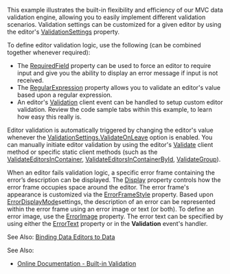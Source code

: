
This example illustrates the built-in flexibility and efficiency of our MVC data validation engine, allowing you to easily implement different validation scenarios. Validation settings can be customized for a given editor by using the editor's  [ValidationSettings](http://help.devexpress.com/#AspNet/clsDevExpressWebASPxEditorsValidationSettingstopic)  property.

To define editor validation logic, use the following (can be combined together whenever required):

-   The  [RequiredField](http://help.devexpress.com/AspNet/DevExpressWebASPxEditorsValidationSettings_RequiredFieldtopic.aspx)  property can be used to force an editor to require input and give you the ability to display an error message if input is not received.
-   The  [RegularExpression](http://help.devexpress.com/AspNet/DevExpressWebASPxEditorsValidationSettings_RegularExpressiontopic.aspx)  property allows you to validate an editor's value based upon a regular expression.
-   An editor's  [Validation](http://help.devexpress.com/AspNet/DevExpressWebASPxEditorsScriptsASPxClientEdit_Validationtopic.aspx)  client event can be handled to setup custom editor validation. Review the code sample tabs within this example, to learn how easy this really is.

Editor validation is automatically triggered by changing the editor's value whenever the  [ValidationSettings.ValidateOnLeave](http://help.devexpress.com/AspNet/DevExpressWebASPxEditorsValidationSettings_ValidateOnLeavetopic.aspx)  option is enabled. You can manually initiate editor validation by using the editor's  [Validate](http://help.devexpress.com/AspNet/DevExpressWebASPxEditorsScriptsASPxClientEdit_Validatetopic.aspx)  client method or specific static client methods (such as the  [ValidateEditorsInContainer](http://help.devexpress.com/AspNet/DevExpressWebASPxEditorsScriptsASPxClientEdit_ValidateEditorsInContainertopic.aspx),  [ValidateEditorsInContainerById](http://help.devexpress.com/AspNet/DevExpressWebASPxEditorsScriptsASPxClientEdit_ValidateEditorsInContainerByIdtopic.aspx),  [ValidateGroup](http://help.devexpress.com/AspNet/DevExpressWebASPxEditorsScriptsASPxClientEdit_ValidateGrouptopic.aspx)).

When an editor fails validation logic, a specific error frame containing the error’s description can be displayed. The  [Display](http://help.devexpress.com/AspNet/DevExpressWebASPxEditorsValidationSettings_Displaytopic.aspx)  property controls how the error frame occupies space around the editor. The error frame's appearance is customized via the  [ErrorFrameStyle](http://help.devexpress.com/AspNet/DevExpressWebASPxEditorsValidationSettings_ErrorFrameStyletopic.aspx)  property. Based upon  [ErrorDisplayMode](http://help.devexpress.com/AspNet/DevExpressWebASPxEditorsValidationSettings_ErrorDisplayModetopic.aspx)settings, the description of an error can be represented within the error frame using an error image or text (or both). To define an error image, use the  [ErrorImage](http://help.devexpress.com/AspNet/DevExpressWebASPxEditorsValidationSettings_ErrorImagetopic.aspx)  property. The error text can be specified by using either the  [ErrorText](http://help.devexpress.com/AspNet/DevExpressWebASPxEditorsValidationSettings_ErrorTexttopic.aspx)  property or in the  **Validation**  event's handler.

See Also:  [Binding Data Editors to Data](https://documentation.devexpress.com/AspNet/11784/ASP-NET-MVC-Extensions/Data-Editors-Extensions/Common-Concepts/Binding-Data-Editors-to-Data)

  
See Also:

-   [Online Documentation - Built-in Validation](http://help.devexpress.com/#AspNet/CustomDocument12059)